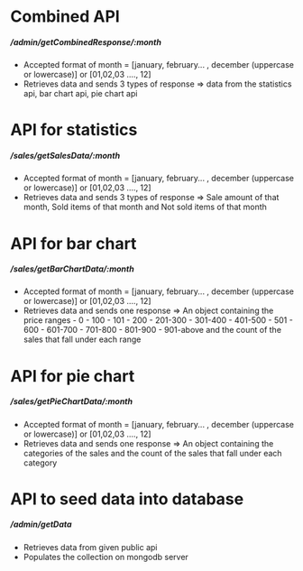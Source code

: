 <h1>Combined API</h1>
<h5>/admin/getCombinedResponse/:month</h5>

<ul>
   <li>
Accepted format of month = [january, february... , december (uppercase or lowercase)] or [01,02,03 ...., 12]   
   </li>
   <li>
Retrieves data and sends 3 types of response
 => data from the statistics api, bar chart api, pie chart api
   
   </li>
</ul>

<h1>API for statistics</h1>

<h5>/sales/getSalesData/:month</h5>

<ul>
   <li>
Accepted format of month = [january, february... , december (uppercase or lowercase)] or [01,02,03 ...., 12]   
   </li>
   <li>
Retrieves data and sends 3 types of response
=> Sale amount of that month, Sold items of that month and Not sold items of that month
   </li>
</ul>

<h1>API for bar chart</h1>

<h5>/sales/getBarChartData/:month</h5>
<ul>
   <li>
   Accepted format of month = [january, february... , december (uppercase or lowercase)] or [01,02,03 ...., 12]
   </li>
   <li>
Retrieves data and sends one response
 => An object containing the price ranges 
    - 0 - 100
    - 101 - 200
    - 201-300
    - 301-400
    - 401-500
    - 501 - 600
    - 601-700
    - 701-800
    - 801-900
    - 901-above
 and the count of the sales that fall under each range
   
   </li>
</ul>

<h1>API for pie chart</h1>

<h5>/sales/getPieChartData/:month</h5>
<ul>
   <li>Accepted format of month = [january, february... , december (uppercase or lowercase)] or [01,02,03 ...., 12]</li>
   <li>Retrieves data and sends one response
   => An object containing the categories of the sales
   and the count of the sales that fall under each category</li>
</ul>


<h1>API to seed data into database</h1>

<h5>/admin/getData</h5>
<ul>
   <li>Retrieves data from given public api</li>
   <li>Populates the collection on mongodb server</li>
</ul>

